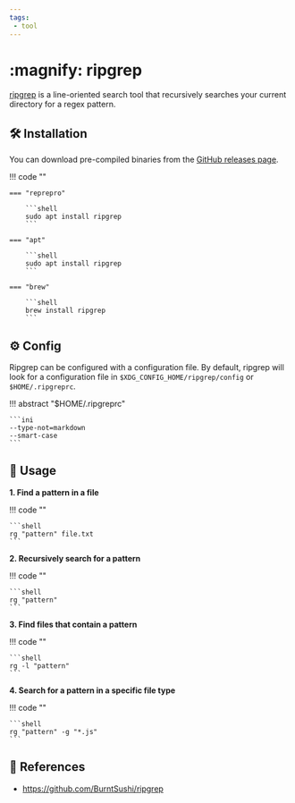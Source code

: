 ```yaml
---
tags:
 - tool
---
```

# :magnify: ripgrep

[ripgrep][1] is a line-oriented search tool that recursively searches your current directory for a regex pattern.

## :hammer_and_wrench: Installation

You can download pre-compiled binaries from the [GitHub releases page][2].

!!! code ""

    === "reprepro"

        ```shell
        sudo apt install ripgrep
        ```

    === "apt"

        ```shell
        sudo apt install ripgrep
        ```

    === "brew"

        ```shell
        brew install ripgrep
        ```

## :gear: Config

Ripgrep can be configured with a configuration file. By default, ripgrep will look for a configuration file in `$XDG_CONFIG_HOME/ripgrep/config` or `$HOME/.ripgreprc`.

!!! abstract "$HOME/.ripgreprc"

    ```ini
    --type-not=markdown
    --smart-case
    ```

## :pencil: Usage

**1. Find a pattern in a file**

!!! code ""

    ```shell
    rg "pattern" file.txt
    ```

**2. Recursively search for a pattern**

!!! code ""

    ```shell
    rg "pattern"
    ```

**3. Find files that contain a pattern**

!!! code ""

    ```shell
    rg -l "pattern"
    ```

**4. Search for a pattern in a specific file type**

!!! code ""

    ```shell
    rg "pattern" -g "*.js"
    ```

## :link: References

- <https://github.com/BurntSushi/ripgrep>

[1]: <https://github.com/BurntSushi/ripgrep>
[2]: <https://github.com/BurntSushi/ripgrep/releases>
